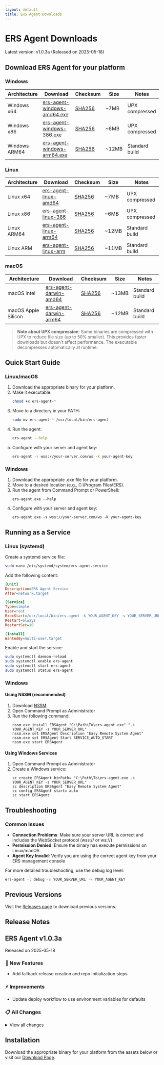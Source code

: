 ```yaml
---
layout: default
title: ERS Agent Downloads
---
```


# ERS Agent Downloads

Latest version: v1.0.3a (Released on 2025-05-18)

## Download ERS Agent for your platform

### Windows

| Architecture | Download | Checksum | Size | Notes |
|-------------|----------|----------|------|-------|
| Windows x64 | [ers-agent-windows-amd64.exe](https://github.com/forewall/ers-release/releases/download/v1.0.3a/ers-agent-windows-amd64.exe) | [SHA256](https://github.com/forewall/ers-release/releases/download/v1.0.3a/ers-agent-windows-amd64.exe.sha256) | ~7MB | UPX compressed |
| Windows x86 | [ers-agent-windows-386.exe](https://github.com/forewall/ers-release/releases/download/v1.0.3a/ers-agent-windows-386.exe) | [SHA256](https://github.com/forewall/ers-release/releases/download/v1.0.3a/ers-agent-windows-386.exe.sha256) | ~6MB | UPX compressed |
| Windows ARM64 | [ers-agent-windows-arm64.exe](https://github.com/forewall/ers-release/releases/download/v1.0.3a/ers-agent-windows-arm64.exe) | [SHA256](https://github.com/forewall/ers-release/releases/download/v1.0.3a/ers-agent-windows-arm64.exe.sha256) | ~12MB | Standard build |

### Linux

| Architecture | Download | Checksum | Size | Notes |
|-------------|----------|----------|------|-------|
| Linux x64 | [ers-agent-linux-amd64](https://github.com/forewall/ers-release/releases/download/v1.0.3a/ers-agent-linux-amd64) | [SHA256](https://github.com/forewall/ers-release/releases/download/v1.0.3a/ers-agent-linux-amd64.sha256) | ~7MB | UPX compressed |
| Linux x86 | [ers-agent-linux-386](https://github.com/forewall/ers-release/releases/download/v1.0.3a/ers-agent-linux-386) | [SHA256](https://github.com/forewall/ers-release/releases/download/v1.0.3a/ers-agent-linux-386.sha256) | ~6MB | UPX compressed |
| Linux ARM64 | [ers-agent-linux-arm64](https://github.com/forewall/ers-release/releases/download/v1.0.3a/ers-agent-linux-arm64) | [SHA256](https://github.com/forewall/ers-release/releases/download/v1.0.3a/ers-agent-linux-arm64.sha256) | ~12MB | Standard build |
| Linux ARM | [ers-agent-linux-arm](https://github.com/forewall/ers-release/releases/download/v1.0.3a/ers-agent-linux-arm) | [SHA256](https://github.com/forewall/ers-release/releases/download/v1.0.3a/ers-agent-linux-arm.sha256) | ~11MB | Standard build |

### macOS

| Architecture | Download | Checksum | Size | Notes |
|-------------|----------|----------|------|-------|
| macOS Intel | [ers-agent-darwin-amd64](https://github.com/forewall/ers-release/releases/download/v1.0.3a/ers-agent-darwin-amd64) | [SHA256](https://github.com/forewall/ers-release/releases/download/v1.0.3a/ers-agent-darwin-amd64.sha256) | ~13MB | Standard build |
| macOS Apple Silicon | [ers-agent-darwin-arm64](https://github.com/forewall/ers-release/releases/download/v1.0.3a/ers-agent-darwin-arm64) | [SHA256](https://github.com/forewall/ers-release/releases/download/v1.0.3a/ers-agent-darwin-arm64.sha256) | ~12MB | Standard build |

> **Note about UPX compression**: Some binaries are compressed with UPX to reduce file size (up to 50% smaller). This provides faster downloads but doesn't affect performance. The executable decompresses automatically at runtime.

## Quick Start Guide

### Linux/macOS

1. Download the appropriate binary for your platform.
2. Make it executable:
   ```bash
   chmod +x ers-agent-*
   ```
3. Move to a directory in your PATH:
   ```bash
   sudo mv ers-agent-* /usr/local/bin/ers-agent
   ```
4. Run the agent:
   ```bash
   ers-agent --help
   ```
5. Configure with your server and agent key:
   ```bash
   ers-agent -s wss://your-server.com/ws -k your-agent-key
   ```

### Windows

1. Download the appropriate .exe file for your platform.
2. Move to a desired location (e.g., C:\Program Files\ERS).
3. Run the agent from Command Prompt or PowerShell:
   ```
   ers-agent.exe --help
   ```
4. Configure with your server and agent key:
   ```
   ers-agent.exe -s wss://your-server.com/ws -k your-agent-key
   ```

## Running as a Service

### Linux (systemd)

Create a systemd service file:

```bash
sudo nano /etc/systemd/system/ers-agent.service
```

Add the following content:

```ini
[Unit]
Description=ERS Agent Service
After=network.target

[Service]
Type=simple
User=root
ExecStart=/usr/local/bin/ers-agent -k YOUR_AGENT_KEY -s YOUR_SERVER_URL
Restart=always
RestartSec=10

[Install]
WantedBy=multi-user.target
```

Enable and start the service:

```bash
sudo systemctl daemon-reload
sudo systemctl enable ers-agent
sudo systemctl start ers-agent
sudo systemctl status ers-agent
```

### Windows

#### Using NSSM (recommended)

1. Download [NSSM](https://nssm.cc/)
2. Open Command Prompt as Administrator
3. Run the following command:
   ```
   nssm.exe install ERSAgent "C:\Path\To\ers-agent.exe" "-k YOUR_AGENT_KEY -s YOUR_SERVER_URL"
   nssm.exe set ERSAgent Description "Easy Remote System Agent"
   nssm.exe set ERSAgent Start SERVICE_AUTO_START
   nssm.exe start ERSAgent
   ```

#### Using Windows Services

1. Open Command Prompt as Administrator
2. Create a Windows service:
   ```
   sc create ERSAgent binPath= "C:\Path\To\ers-agent.exe -k YOUR_AGENT_KEY -s YOUR_SERVER_URL"
   sc description ERSAgent "Easy Remote System Agent"
   sc config ERSAgent start= auto
   sc start ERSAgent
   ```

## Troubleshooting

### Common Issues

- **Connection Problems**: Make sure your server URL is correct and includes the WebSocket protocol (wss:// or ws://)
- **Permission Denied**: Ensure the binary has execute permissions on Linux/macOS
- **Agent Key Invalid**: Verify you are using the correct agent key from your ERS management console

For more detailed troubleshooting, use the debug log level:

```bash
ers-agent -l debug -s YOUR_SERVER_URL -k YOUR_AGENT_KEY
```

## Previous Versions

Visit the [Releases page](https://github.com/forewall/ers-release/releases) to download previous versions.

## Release Notes

## ERS Agent v1.0.3a

Released on 2025-05-18

### 🚀 New Features

- Add fallback release creation and repo initialization steps

### ⚡ Improvements

- Update deploy workflow to use environment variables for defaults

### 📋 All Changes

<details>
<summary>View all changes</summary>

- Update deploy workflow to use environment variables for defaults (526db2b)
- Add fallback release creation and repo initialization steps (af84f11)
- Add GitHub Actions workflow for release and deployment (bd21f34)
- Update default branch detection in CI workflow (c5b76d3)
</details>

## Installation

Download the appropriate binary for your platform from the assets below or visit our [Download Page](https://forewall.github.io/ers-release/).
